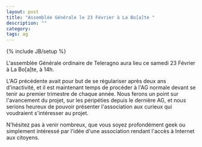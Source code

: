 ```yaml
---
layout: post
title: "Assemblée Générale le 23 Février à La Bo[a]te "
description: ""
category: 
tags: ag
---
```

{% include JB/setup %}

L'assemblée Générale ordinaire de Teleragno aura lieu ce samedi 23 Février à La Bo\[a\]te, à 14h.

L'AG précédente avait pour but de se régulariser après deux ans d'inactivité, et il est maintenant temps de procéder à l'AG normale devant se tenir au premier trimestre de chaque année.
Nous ferons un point sur l'avancement du projet, sur les péripéties depuis le dernière AG, et nous serions heureux de pouvoir présenter l'association aux curieux qui voudraient s'intéresser au projet.

N'hésitez pas à venir nombreux, que vous soyez profondément geek ou simplement intéressé par l'idée d'une association rendant l'accès à Internet aux citoyens.
